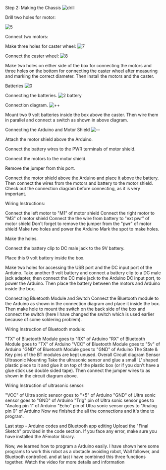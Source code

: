 Step 2: Making the Chassis
![drill](https://user-images.githubusercontent.com/67673221/120104672-579a5a80-c175-11eb-8069-d8e074c68037.JPG)

Drill two holes for motor:

![5](https://user-images.githubusercontent.com/67673221/120104763-caa3d100-c175-11eb-9b43-f6ff7d8e210d.JPG)

Connect two motors:

Make three holes for caster wheel:
![7](https://user-images.githubusercontent.com/67673221/120104769-d42d3900-c175-11eb-96bd-df0b8a26b68c.JPG)


Connect the caster wheel:
![8](https://user-images.githubusercontent.com/67673221/120104775-dd1e0a80-c175-11eb-9ed4-e891c671c032.JPG)


Make two holes on either side of the box for connecting the motors and three holes on the bottom for connecting the caster wheel after measuring and marking the correct diameter. Then install the motors and the caster.

Batteries
![0](https://user-images.githubusercontent.com/67673221/120104798-fa52d900-c175-11eb-814c-d962cfecb80f.JPG)

Connecting the batteries.
![2 battery](https://user-images.githubusercontent.com/67673221/120104838-3ab25700-c176-11eb-909a-453e4f0c54e1.JPG)


Connection diagram.
![++](https://user-images.githubusercontent.com/67673221/120104847-47cf4600-c176-11eb-9d56-a1d852610108.JPG)


Mount two 9 volt batteries inside the box above the caster. Then wire them in parallel and connect a switch as shown in above diagram.

Connecting the Arduino and Motor Shield
![--](https://user-images.githubusercontent.com/67673221/120104887-6b928c00-c176-11eb-919a-f5438f7d3e7d.JPG)

Attach the motor shield above the Arduino.

Connect the battery wires to the PWR terminals of motor shield.

Connect the motors to the motor shield.

Remove the jumper from this port.

Connect the motor shield above the Arduino and place it above the battery. Then connect the wires from the motors and battery to the motor shield. Check out the connection diagram before connecting, as it is very important.

Wiring Instructions:

Connect the left motor to "M1" of motor shield
Connect the right motor to "M3" of motor shield
Connect the the wire from battery to "ext pwr" of motor shield
Don't forget to remove the jumper from the "pwr" of motor shield
Make two holes and power the Arduino
Mark the spot to make holes. 

Make the holes.

Connect the battery clip to DC male jack to the 9V battery.

Place this 9 volt battery inside the box.

Make two holes for accessing the USB port and the DC input port of the Arduino. Take another 9 volt battery and connect a battery clip to a DC male jack adapter, then connect the DC male jack to the Arduino DC input port, to power the Arduino. Then place the battery between the motors and Arduino inside the box.

Connecting Bluetooth Module and Switch
Connect the Bluetooth module to the Arduino as shown in the connection diagram and place it inside the box. Then make hole to mount the switch on the back side of the box and connect the switch (here I have changed the switch which is used earlier because of some soldering problem).

Wiring Instruction of Bluetooth module:

"TX" of Bluetooth Module goes to "RX" of Arduino
"RX" of Bluetooth Module goes to "TX" of Arduino
"VCC" of Bluetooth Module goes to "5v" of Arduino
"GND" of Bluetooth Module goes to "GND" of Arduino
The State & Key pins of the BT modules are kept unused.
Overall Circuit diagram
Sensor Ultrasonic Mounting
Take the ultrasonic sensor and glue a small 'L' shaped plastic piece to it and glue it on top of the plastic box (or if you don't have a glue stick use double sided tape). Then connect the jumper wires to as shown in the circuit diagram above.

Wiring Instruction of ultrasonic sensor:

"VCC" of Ultra sonic sensor goes to "+5" of Arduino
"GND" of Ultra sonic sensor goes to "GND" of Arduino
"Trig" pin of Ultra sonic sensor goes to "Analog pin 1" of Arduino
"Echo" pin of Ultra sonic sensor goes to "Analog pin 0" of Arduino
Now we finished the all the connections and it's time to program.

Last step - Arduino codes and Bluetooth app editing
Upload the "Final Sketch" provided in the code section. If you face any error, make sure you have installed the AFmotor library.

Now, we learned how to program a Arduino easily. I have shown here some programs to work this robot as a obstacle avoiding robot, Wall follower, and Bluetooth controlled. and at last i have combined this three functions together. Watch the video for more details and information

